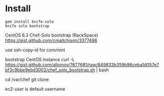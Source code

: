
Install 
===

```
gem install knife-solo
knife solo bootstrap 
```



CentOS 6.3 Chef-Solo bootstrap (RackSpace)
https://gist.github.com/cmaitchison/3377486

use ssh-copy-id for convinint


bootstrap CentOS instance 
curl -L https://gist.github.com/allomov/7677681/raw/849832b359b96ceba1d057e7bf3c9bbe9ebd3002/chef_solo_bootstrap.sh | bash

cd /var/chef
git clone <this repo>


ec2-user is default username 